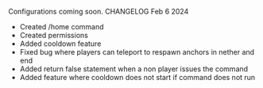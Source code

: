 Configurations coming soon.
CHANGELOG
Feb 6 2024
- Created /home command
- Created permissions
- Added cooldown feature
- Fixed bug where players can teleport to respawn anchors in nether and end
- Added return false statement when a non player issues the command
- Added feature where cooldown does not start if command does not run
